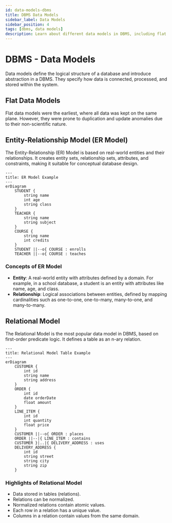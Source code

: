 ```yaml
---
id: data-models-dbms
title: DBMS Data Models
sidebar_label: Data Models
sidebar_position: 4
tags: [dbms, data models]
description: Learn about different data models in DBMS, including flat data models, Entity-Relationship models, and relational models, and understand how data is structured, processed, and stored.
---
```


# DBMS - Data Models

Data models define the logical structure of a database and introduce abstraction in a DBMS. They specify how data is connected, processed, and stored within the system.

## Flat Data Models

Flat data models were the earliest, where all data was kept on the same plane. However, they were prone to duplication and update anomalies due to their non-scientific nature.

## Entity-Relationship Model (ER Model)

The Entity-Relationship (ER) Model is based on real-world entities and their relationships. It creates entity sets, relationship sets, attributes, and constraints, making it suitable for conceptual database design.

```mermaid
---
title: ER Model Example
---
erDiagram
    STUDENT {
        string name
        int age
        string class
    }
    TEACHER {
        string name
        string subject
    }
    COURSE {
        string name
        int credits
    }
    STUDENT ||--o{ COURSE : enrolls
    TEACHER ||--o{ COURSE : teaches
```

### Concepts of ER Model

- **Entity**: A real-world entity with attributes defined by a domain. For example, in a school database, a student is an entity with attributes like name, age, and class.
- **Relationship**: Logical associations between entities, defined by mapping cardinalities such as one-to-one, one-to-many, many-to-one, and many-to-many.

## Relational Model

The Relational Model is the most popular data model in DBMS, based on first-order predicate logic. It defines a table as an n-ary relation.

```mermaid
---
title: Relational Model Table Example
---
erDiagram
    CUSTOMER {
        int id
        string name
        string address
    }
    ORDER {
        int id
        date orderDate
        float amount
    }
    LINE_ITEM {
        int id
        int quantity
        float price
    }
    CUSTOMER ||--o{ ORDER : places
    ORDER ||--|{ LINE_ITEM : contains
    CUSTOMER }|..|{ DELIVERY_ADDRESS : uses
    DELIVERY_ADDRESS {
        int id
        string street
        string city
        string zip
    }
```

### Highlights of Relational Model

- Data stored in tables (relations).
- Relations can be normalized.
- Normalized relations contain atomic values.
- Each row in a relation has a unique value.
- Columns in a relation contain values from the same domain.